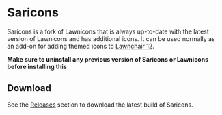 # Saricons
Saricons is a fork of Lawnicons that is always up-to-date with the latest version of Lawnicons and has additional icons. It can be used normally as an add-on for adding themed icons to [Lawnchair 12](https://github.com/LawnchairLauncher/lawnchair).

**Make sure to uninstall any previous version of Saricons or Lawnicons before installing this**

## Download
See the [Releases](https://github.com/SARRAF-5757/Saricons/releases) section to download the latest build of Saricons.